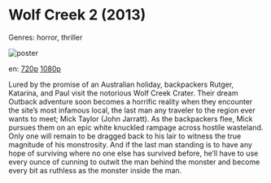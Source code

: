 # Wolf Creek 2 (2013)

Genres: horror, thriller

![poster](http://image.tmdb.org/t/p/w500/gTwyc1PDHabDauWUGm3xNOm4RyF.jpg)

en:
  [720p](magnet:?xt=urn:btih:E839D410A4E279AF86B34A0765E8F6C7FC12DACA&tr=udp://glotorrents.pw:6969/announce&tr=udp://tracker.opentrackr.org:1337/announce&tr=udp://torrent.gresille.org:80/announce&tr=udp://tracker.openbittorrent.com:80&tr=udp://tracker.coppersurfer.tk:6969&tr=udp://tracker.leechers-paradise.org:6969&tr=udp://p4p.arenabg.ch:1337&tr=udp://tracker.internetwarriors.net:1337)
  [1080p](magnet:?xt=urn:btih:6B37ACBE55A4EFD5915A66D781CB0ABA28EA06A5&tr=udp://glotorrents.pw:6969/announce&tr=udp://tracker.opentrackr.org:1337/announce&tr=udp://torrent.gresille.org:80/announce&tr=udp://tracker.openbittorrent.com:80&tr=udp://tracker.coppersurfer.tk:6969&tr=udp://tracker.leechers-paradise.org:6969&tr=udp://p4p.arenabg.ch:1337&tr=udp://tracker.internetwarriors.net:1337)
  


Lured by the promise of an Australian holiday, backpackers Rutger, Katarina, and Paul visit the notorious Wolf Creek Crater. Their dream Outback adventure soon becomes a horrific reality when they encounter the site’s most infamous local, the last man any traveler to the region ever wants to meet; Mick Taylor (John Jarratt).  As the backpackers flee, Mick pursues them on an epic white knuckled rampage across hostile wasteland. Only one will remain to be dragged back to his lair to witness the true magnitude of his monstrosity. And if the last man standing is to have any hope of surviving where no one else has survived before, he’ll have to use every ounce of cunning to outwit the man behind the monster and become every bit as ruthless as the monster inside the man.